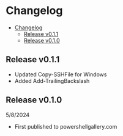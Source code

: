 # Changelog

<!-- TOC -->

- [Changelog](#changelog)
    - [Release v0.1.1](#release-v011)
    - [Release v0.1.0](#release-v010)

<!-- /TOC -->


## Release v0.1.1

* Updated Copy-SSHFile for Windows
* Added Add-TrailingBackslash 


## Release v0.1.0

5/8/2024

* First published to powershellgallery.com

